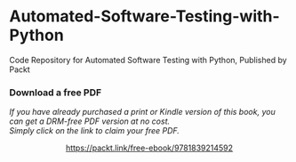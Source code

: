 # Automated-Software-Testing-with-Python
Code Repository for Automated Software Testing with Python, Published by Packt
### Download a free PDF

 <i>If you have already purchased a print or Kindle version of this book, you can get a DRM-free PDF version at no cost.<br>Simply click on the link to claim your free PDF.</i>
<p align="center"> <a href="https://packt.link/free-ebook/9781839214592">https://packt.link/free-ebook/9781839214592 </a> </p>